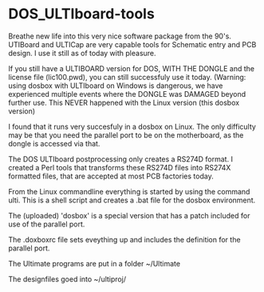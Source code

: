 # DOS_ULTIboard-tools

Breathe new life into this very nice software package from the 90's. UTIBoard and ULTICap are very capable tools
for Schematic entry and PCB design. I use it still as of today with pleasure.

If you still have a ULTIBOARD version for DOS, WITH THE DONGLE and the license file (lic100.pwd), you can still successfuly 
use it today. (Warning: using dosbox with ULTIboard on Windows is dangerous, we have experienced multiple events where 
the DONGLE was DAMAGED beyond further use. This NEVER happened with the Linux version (this dosbox version)

I found that it runs very succesfuly in a dosbox on Linux. The only difficulty may be that you need the parallel port
to be on the motherboard, as the dongle is accessed via that.

The DOS ULTIboard postprocessing only creates a RS274D format. I created a Perl tools that transforms these RS274D files
into RS274X formatted files, that are accepted at most PCB factories today.

From the Linux commandline everything is started by using the command ulti. This is a shell script and creates a .bat file
for the dosbox environment.

The (uploaded) 'dosbox' is a special version that has a patch included for use of the parallel port.

The .doxboxrc file sets eveything up and includes the definition for the parallel port. 

The Ultimate programs are put in a folder ~/Ultimate

The designfiles goed into ~/ultiproj/


